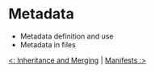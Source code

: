 # Metadata

* Metadata definition and use
* Metadata in files

[<: Inheritance and Merging](05-inheritance.md) | [Manifests :>](07-manifests.md)
